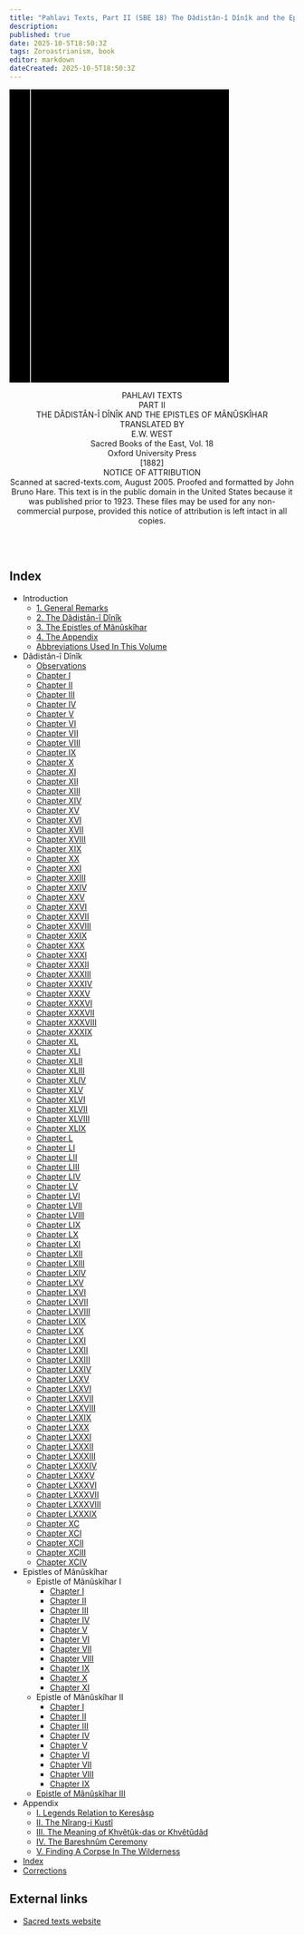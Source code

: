 ```yaml
---
title: "Pahlavi Texts, Part II (SBE 18) The Dâdistân-î Dînîk and the Epistles of Mânûskîhar"
description: 
published: true
date: 2025-10-5T18:50:3Z
tags: Zoroastrianism, book
editor: markdown
dateCreated: 2025-10-5T18:50:3Z
---
```


<div class="urantiapedia-book-front urantiapedia-book-zoroaster">
<svg xmlns="http://www.w3.org/2000/svg" width="102.6mm" height="136.8mm" viewBox="0 0 102.6 136.8" version="1.1">
	<g transform="translate(-7,-5)">
		<rect width="9.6" height="136.8" x="7" y="5" />
		<rect width="96.9" height="136.8" x="17" y="5" />
		<text style="font-size:5px" x="61" y="22">E.W. West (tr.)</text>
		<text style="font-size:4px" x="61" y="125">1880-1905</text>
		<text style="font-size:9px" x="61" y="60">Pahlavi Texts</text>
		<text style="font-size:9px" x="61" y="70">Part II</text>
	</g>
</svg>
</div>

<p style="text-align:center;">
<span class="text-h3">PAHLAVI TEXTS</span><br>
PART II<br>
<span class="text-h3">THE DÂDISTÂN-Î DÎNÎK AND THE EPISTLES OF MÂNÛSKÎHAR</span><br>
TRANSLATED BY<br>
<span class="text-h5">E.W. WEST</span><br>
Sacred Books of the East, Vol. 18<br>
Oxford University Press<br>
[1882]<br>
NOTICE OF ATTRIBUTION<br>
Scanned at sacred-texts.com, August 2005. Proofed and formatted by John Bruno Hare. This text is in the public domain in the United States because it was published prior to 1923. These files may be used for any non-commercial purpose, provided this notice of attribution is left intact in all copies.<br>
<br>
</p>

<br>


## Index

- Introduction
	- [1. General Remarks](/en/book/Zoroastrianism/Pahlavi_Texts_Part_2/Introduction_1)
	- [2. The Dâdistân-î Dînîk](/en/book/Zoroastrianism/Pahlavi_Texts_Part_2/Introduction_2)
	- [3. The Epistles of Mânûskîhar](/en/book/Zoroastrianism/Pahlavi_Texts_Part_2/Introduction_3)
	- [4. The Appendix](/en/book/Zoroastrianism/Pahlavi_Texts_Part_2/Introduction_4)
	- [Abbreviations Used In This Volume](/en/book/Zoroastrianism/Pahlavi_Texts_Part_2/Introduction_5)
- Dâdistân-î Dînîk
	- [Observations](/en/book/Zoroastrianism/Pahlavi_Texts_Part_2/Dadistan_i_Dinik_Observations)
	- [Chapter I](/en/book/Zoroastrianism/Pahlavi_Texts_Part_2/Dadistan_i_Dinik_1)
	- [Chapter II](/en/book/Zoroastrianism/Pahlavi_Texts_Part_2/Dadistan_i_Dinik_2)
	- [Chapter III](/en/book/Zoroastrianism/Pahlavi_Texts_Part_2/Dadistan_i_Dinik_3)
	- [Chapter IV](/en/book/Zoroastrianism/Pahlavi_Texts_Part_2/Dadistan_i_Dinik_4)
	- [Chapter V](/en/book/Zoroastrianism/Pahlavi_Texts_Part_2/Dadistan_i_Dinik_5)
	- [Chapter VI](/en/book/Zoroastrianism/Pahlavi_Texts_Part_2/Dadistan_i_Dinik_6)
	- [Chapter VII](/en/book/Zoroastrianism/Pahlavi_Texts_Part_2/Dadistan_i_Dinik_7)
	- [Chapter VIII](/en/book/Zoroastrianism/Pahlavi_Texts_Part_2/Dadistan_i_Dinik_8)
	- [Chapter IX](/en/book/Zoroastrianism/Pahlavi_Texts_Part_2/Dadistan_i_Dinik_9)
	- [Chapter X](/en/book/Zoroastrianism/Pahlavi_Texts_Part_2/Dadistan_i_Dinik_10)
	- [Chapter XI](/en/book/Zoroastrianism/Pahlavi_Texts_Part_2/Dadistan_i_Dinik_11)
	- [Chapter XII](/en/book/Zoroastrianism/Pahlavi_Texts_Part_2/Dadistan_i_Dinik_12)
	- [Chapter XIII](/en/book/Zoroastrianism/Pahlavi_Texts_Part_2/Dadistan_i_Dinik_13)
	- [Chapter XIV](/en/book/Zoroastrianism/Pahlavi_Texts_Part_2/Dadistan_i_Dinik_14)
	- [Chapter XV](/en/book/Zoroastrianism/Pahlavi_Texts_Part_2/Dadistan_i_Dinik_15)
	- [Chapter XVI](/en/book/Zoroastrianism/Pahlavi_Texts_Part_2/Dadistan_i_Dinik_16)
	- [Chapter XVII](/en/book/Zoroastrianism/Pahlavi_Texts_Part_2/Dadistan_i_Dinik_17)
	- [Chapter XVIII](/en/book/Zoroastrianism/Pahlavi_Texts_Part_2/Dadistan_i_Dinik_18)
	- [Chapter XIX](/en/book/Zoroastrianism/Pahlavi_Texts_Part_2/Dadistan_i_Dinik_19)
	- [Chapter XX](/en/book/Zoroastrianism/Pahlavi_Texts_Part_2/Dadistan_i_Dinik_20)
	- [Chapter XXI](/en/book/Zoroastrianism/Pahlavi_Texts_Part_2/Dadistan_i_Dinik_21)
	- [Chapter XXIII](/en/book/Zoroastrianism/Pahlavi_Texts_Part_2/Dadistan_i_Dinik_23)
	- [Chapter XXIV](/en/book/Zoroastrianism/Pahlavi_Texts_Part_2/Dadistan_i_Dinik_24)
	- [Chapter XXV](/en/book/Zoroastrianism/Pahlavi_Texts_Part_2/Dadistan_i_Dinik_25)
	- [Chapter XXVI](/en/book/Zoroastrianism/Pahlavi_Texts_Part_2/Dadistan_i_Dinik_26)
	- [Chapter XXVII](/en/book/Zoroastrianism/Pahlavi_Texts_Part_2/Dadistan_i_Dinik_27)
	- [Chapter XXVIII](/en/book/Zoroastrianism/Pahlavi_Texts_Part_2/Dadistan_i_Dinik_28)
	- [Chapter XXIX](/en/book/Zoroastrianism/Pahlavi_Texts_Part_2/Dadistan_i_Dinik_29)
	- [Chapter XXX](/en/book/Zoroastrianism/Pahlavi_Texts_Part_2/Dadistan_i_Dinik_30)
	- [Chapter XXXI](/en/book/Zoroastrianism/Pahlavi_Texts_Part_2/Dadistan_i_Dinik_31)
	- [Chapter XXXII](/en/book/Zoroastrianism/Pahlavi_Texts_Part_2/Dadistan_i_Dinik_32)
	- [Chapter XXXIII](/en/book/Zoroastrianism/Pahlavi_Texts_Part_2/Dadistan_i_Dinik_33)
	- [Chapter XXXIV](/en/book/Zoroastrianism/Pahlavi_Texts_Part_2/Dadistan_i_Dinik_34)
	- [Chapter XXXV](/en/book/Zoroastrianism/Pahlavi_Texts_Part_2/Dadistan_i_Dinik_35)
	- [Chapter XXXVI](/en/book/Zoroastrianism/Pahlavi_Texts_Part_2/Dadistan_i_Dinik_36)
	- [Chapter XXXVII](/en/book/Zoroastrianism/Pahlavi_Texts_Part_2/Dadistan_i_Dinik_37)
	- [Chapter XXXVIII](/en/book/Zoroastrianism/Pahlavi_Texts_Part_2/Dadistan_i_Dinik_38)
	- [Chapter XXXIX](/en/book/Zoroastrianism/Pahlavi_Texts_Part_2/Dadistan_i_Dinik_39)
	- [Chapter XL](/en/book/Zoroastrianism/Pahlavi_Texts_Part_2/Dadistan_i_Dinik_40)
	- [Chapter XLI](/en/book/Zoroastrianism/Pahlavi_Texts_Part_2/Dadistan_i_Dinik_41)
	- [Chapter XLII](/en/book/Zoroastrianism/Pahlavi_Texts_Part_2/Dadistan_i_Dinik_42)
	- [Chapter XLIII](/en/book/Zoroastrianism/Pahlavi_Texts_Part_2/Dadistan_i_Dinik_43)
	- [Chapter XLIV](/en/book/Zoroastrianism/Pahlavi_Texts_Part_2/Dadistan_i_Dinik_44)
	- [Chapter XLV](/en/book/Zoroastrianism/Pahlavi_Texts_Part_2/Dadistan_i_Dinik_45)
	- [Chapter XLVI](/en/book/Zoroastrianism/Pahlavi_Texts_Part_2/Dadistan_i_Dinik_46)
	- [Chapter XLVII](/en/book/Zoroastrianism/Pahlavi_Texts_Part_2/Dadistan_i_Dinik_47)
	- [Chapter XLVIII](/en/book/Zoroastrianism/Pahlavi_Texts_Part_2/Dadistan_i_Dinik_48)
	- [Chapter XLIX](/en/book/Zoroastrianism/Pahlavi_Texts_Part_2/Dadistan_i_Dinik_49)
	- [Chapter L](/en/book/Zoroastrianism/Pahlavi_Texts_Part_2/Dadistan_i_Dinik_50)
	- [Chapter LI](/en/book/Zoroastrianism/Pahlavi_Texts_Part_2/Dadistan_i_Dinik_51)
	- [Chapter LII](/en/book/Zoroastrianism/Pahlavi_Texts_Part_2/Dadistan_i_Dinik_52)
	- [Chapter LIII](/en/book/Zoroastrianism/Pahlavi_Texts_Part_2/Dadistan_i_Dinik_53)
	- [Chapter LIV](/en/book/Zoroastrianism/Pahlavi_Texts_Part_2/Dadistan_i_Dinik_54)
	- [Chapter LV](/en/book/Zoroastrianism/Pahlavi_Texts_Part_2/Dadistan_i_Dinik_55)
	- [Chapter LVI](/en/book/Zoroastrianism/Pahlavi_Texts_Part_2/Dadistan_i_Dinik_56)
	- [Chapter LVII](/en/book/Zoroastrianism/Pahlavi_Texts_Part_2/Dadistan_i_Dinik_57)
	- [Chapter LVIII](/en/book/Zoroastrianism/Pahlavi_Texts_Part_2/Dadistan_i_Dinik_58)
	- [Chapter LIX](/en/book/Zoroastrianism/Pahlavi_Texts_Part_2/Dadistan_i_Dinik_59)
	- [Chapter LX](/en/book/Zoroastrianism/Pahlavi_Texts_Part_2/Dadistan_i_Dinik_60)
	- [Chapter LXI](/en/book/Zoroastrianism/Pahlavi_Texts_Part_2/Dadistan_i_Dinik_61)
	- [Chapter LXII](/en/book/Zoroastrianism/Pahlavi_Texts_Part_2/Dadistan_i_Dinik_62)
	- [Chapter LXIII](/en/book/Zoroastrianism/Pahlavi_Texts_Part_2/Dadistan_i_Dinik_63)
	- [Chapter LXIV](/en/book/Zoroastrianism/Pahlavi_Texts_Part_2/Dadistan_i_Dinik_64)
	- [Chapter LXV](/en/book/Zoroastrianism/Pahlavi_Texts_Part_2/Dadistan_i_Dinik_65)
	- [Chapter LXVI](/en/book/Zoroastrianism/Pahlavi_Texts_Part_2/Dadistan_i_Dinik_66)
	- [Chapter LXVII](/en/book/Zoroastrianism/Pahlavi_Texts_Part_2/Dadistan_i_Dinik_67)
	- [Chapter LXVIII](/en/book/Zoroastrianism/Pahlavi_Texts_Part_2/Dadistan_i_Dinik_68)
	- [Chapter LXIX](/en/book/Zoroastrianism/Pahlavi_Texts_Part_2/Dadistan_i_Dinik_69)
	- [Chapter LXX](/en/book/Zoroastrianism/Pahlavi_Texts_Part_2/Dadistan_i_Dinik_70)
	- [Chapter LXXI](/en/book/Zoroastrianism/Pahlavi_Texts_Part_2/Dadistan_i_Dinik_71)
	- [Chapter LXXII](/en/book/Zoroastrianism/Pahlavi_Texts_Part_2/Dadistan_i_Dinik_72)
	- [Chapter LXXIII](/en/book/Zoroastrianism/Pahlavi_Texts_Part_2/Dadistan_i_Dinik_73)
	- [Chapter LXXIV](/en/book/Zoroastrianism/Pahlavi_Texts_Part_2/Dadistan_i_Dinik_74)
	- [Chapter LXXV](/en/book/Zoroastrianism/Pahlavi_Texts_Part_2/Dadistan_i_Dinik_75)
	- [Chapter LXXVI](/en/book/Zoroastrianism/Pahlavi_Texts_Part_2/Dadistan_i_Dinik_76)
	- [Chapter LXXVII](/en/book/Zoroastrianism/Pahlavi_Texts_Part_2/Dadistan_i_Dinik_77)
	- [Chapter LXXVIII](/en/book/Zoroastrianism/Pahlavi_Texts_Part_2/Dadistan_i_Dinik_78)
	- [Chapter LXXIX](/en/book/Zoroastrianism/Pahlavi_Texts_Part_2/Dadistan_i_Dinik_79)
	- [Chapter LXXX](/en/book/Zoroastrianism/Pahlavi_Texts_Part_2/Dadistan_i_Dinik_80)
	- [Chapter LXXXI](/en/book/Zoroastrianism/Pahlavi_Texts_Part_2/Dadistan_i_Dinik_81)
	- [Chapter LXXXII](/en/book/Zoroastrianism/Pahlavi_Texts_Part_2/Dadistan_i_Dinik_82)
	- [Chapter LXXXIII](/en/book/Zoroastrianism/Pahlavi_Texts_Part_2/Dadistan_i_Dinik_83)
	- [Chapter LXXXIV](/en/book/Zoroastrianism/Pahlavi_Texts_Part_2/Dadistan_i_Dinik_84)
	- [Chapter LXXXV](/en/book/Zoroastrianism/Pahlavi_Texts_Part_2/Dadistan_i_Dinik_85)
	- [Chapter LXXXVI](/en/book/Zoroastrianism/Pahlavi_Texts_Part_2/Dadistan_i_Dinik_86)
	- [Chapter LXXXVII](/en/book/Zoroastrianism/Pahlavi_Texts_Part_2/Dadistan_i_Dinik_87)
	- [Chapter LXXXVIII](/en/book/Zoroastrianism/Pahlavi_Texts_Part_2/Dadistan_i_Dinik_88)
	- [Chapter LXXXIX](/en/book/Zoroastrianism/Pahlavi_Texts_Part_2/Dadistan_i_Dinik_89)
	- [Chapter XC](/en/book/Zoroastrianism/Pahlavi_Texts_Part_2/Dadistan_i_Dinik_90)
	- [Chapter XCI](/en/book/Zoroastrianism/Pahlavi_Texts_Part_2/Dadistan_i_Dinik_91)
	- [Chapter XCII](/en/book/Zoroastrianism/Pahlavi_Texts_Part_2/Dadistan_i_Dinik_92)
	- [Chapter XCIII](/en/book/Zoroastrianism/Pahlavi_Texts_Part_2/Dadistan_i_Dinik_93)
	- [Chapter XCIV](/en/book/Zoroastrianism/Pahlavi_Texts_Part_2/Dadistan_i_Dinik_94)
- Epistles of Mânûskîhar
	- Epistle of Mânûskîhar I
		- [Chapter I](/en/book/Zoroastrianism/Pahlavi_Texts_Part_2/Epistle_of_Manuskihar_1_1)
		- [Chapter II](/en/book/Zoroastrianism/Pahlavi_Texts_Part_2/Epistle_of_Manuskihar_1_2)
		- [Chapter III](/en/book/Zoroastrianism/Pahlavi_Texts_Part_2/Epistle_of_Manuskihar_1_3)
		- [Chapter IV](/en/book/Zoroastrianism/Pahlavi_Texts_Part_2/Epistle_of_Manuskihar_1_4)
		- [Chapter V](/en/book/Zoroastrianism/Pahlavi_Texts_Part_2/Epistle_of_Manuskihar_1_5)
		- [Chapter VI](/en/book/Zoroastrianism/Pahlavi_Texts_Part_2/Epistle_of_Manuskihar_1_6)
		- [Chapter VII](/en/book/Zoroastrianism/Pahlavi_Texts_Part_2/Epistle_of_Manuskihar_1_7)
		- [Chapter VIII](/en/book/Zoroastrianism/Pahlavi_Texts_Part_2/Epistle_of_Manuskihar_1_8)
		- [Chapter IX](/en/book/Zoroastrianism/Pahlavi_Texts_Part_2/Epistle_of_Manuskihar_1_9)
		- [Chapter X](/en/book/Zoroastrianism/Pahlavi_Texts_Part_2/Epistle_of_Manuskihar_1_10)
		- [Chapter XI](/en/book/Zoroastrianism/Pahlavi_Texts_Part_2/Epistle_of_Manuskihar_1_11)
	- Epistle of Mânûskîhar II
		- [Chapter I](/en/book/Zoroastrianism/Pahlavi_Texts_Part_2/Epistle_of_Manuskihar_2_1)
		- [Chapter II](/en/book/Zoroastrianism/Pahlavi_Texts_Part_2/Epistle_of_Manuskihar_2_2)
		- [Chapter III](/en/book/Zoroastrianism/Pahlavi_Texts_Part_2/Epistle_of_Manuskihar_2_3)
		- [Chapter IV](/en/book/Zoroastrianism/Pahlavi_Texts_Part_2/Epistle_of_Manuskihar_2_4)
		- [Chapter V](/en/book/Zoroastrianism/Pahlavi_Texts_Part_2/Epistle_of_Manuskihar_2_5)
		- [Chapter VI](/en/book/Zoroastrianism/Pahlavi_Texts_Part_2/Epistle_of_Manuskihar_2_6)
		- [Chapter VII](/en/book/Zoroastrianism/Pahlavi_Texts_Part_2/Epistle_of_Manuskihar_2_7)
		- [Chapter VIII](/en/book/Zoroastrianism/Pahlavi_Texts_Part_2/Epistle_of_Manuskihar_2_8)
		- [Chapter IX](/en/book/Zoroastrianism/Pahlavi_Texts_Part_2/Epistle_of_Manuskihar_2_9)
	- [Epistle of Mânûskîhar III](/en/book/Zoroastrianism/Pahlavi_Texts_Part_2/Epistle_of_Manuskihar_3_1)
- Appendix
	- [I. Legends Relation to Keresâsp](/en/book/Zoroastrianism/Pahlavi_Texts_Part_2/Appendix_1)
	- [II. The Nîrang-i Kustî](/en/book/Zoroastrianism/Pahlavi_Texts_Part_2/Appendix_2)
	- [III. The Meaning of Khvêtûk-das or Khvêtûdâd](/en/book/Zoroastrianism/Pahlavi_Texts_Part_2/Appendix_3)
	- [IV. The Bareshnûm Ceremony](/en/book/Zoroastrianism/Pahlavi_Texts_Part_2/Appendix_4)
	- [V. Finding A Corpse In The Wilderness](/en/book/Zoroastrianism/Pahlavi_Texts_Part_2/Appendix_5)
- [Index](/en/book/Zoroastrianism/Pahlavi_Texts_Part_2/Index)
- [Corrections](/en/book/Zoroastrianism/Pahlavi_Texts_Part_2/Corrections)

## External links

- [Sacred texts website](https://archive.sacred-texts.com/zor/sbe18/index.htm)
